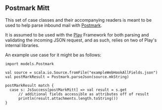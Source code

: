 ## Postmark Mitt

This set of case classes and their accompanying readers is meant to be used to help parse inbound mail with [Postmark](http://developer.postmarkapp.com/developer-process-parse.html).

It is assumed to be used with the [Play](https://www.playframework.com/) Framework for both parsing and validating the incoming JSON request, and as such, relies on two of Play's internal libraries.

An example use case for it might be as follows:

    import models.Postmark
    
    val source = scala.io.Source.fromFile("exampleWebHookAllFields.json")
    val postMarkResult = Postmark.parseJson(source.mkString)
    
    postMarkResult match {
      case s: JsSuccess[postMarkMitt] => val result = s.get
          // additional fields accessible as attributes off of result
          println(result.attachments.length.toString())
    }
